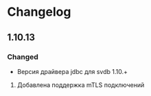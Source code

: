 # Changelog

## 1.10.13

### Changed

- Версия драйвера jdbc для svdb 1.10.+

1. Добавлена поддержка mTLS подключений
